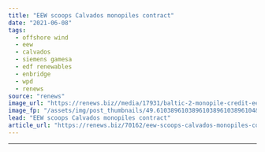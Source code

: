 ```yaml
---
title: "EEW scoops Calvados monopiles contract"
date: "2021-06-08"
tags: 
  - offshore wind
  - eew
  - calvados
  - siemens gamesa
  - edf renewables
  - enbridge
  - wpd
  - renews
source: "renews"
image_url: "https://renews.biz//media/17931/baltic-2-monopile-credit-eew.jpg?mode=crop&width=770&heightratio=0.6103896103896103896103896104&slimmage=true"
image_fp: "/assets/img/post_thumbnails/49.6103896103896103896103896104&slimmage=true"
lead: "EEW scoops Calvados monopiles contract"
article_url: "https://renews.biz/70162/eew-scoops-calvados-monopiles-contract/"
---
```


---
